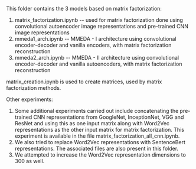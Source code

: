 This folder contains the 3 models based on matrix factorization:
1. matrix\_factorization.ipynb -- used for matrix factorization done using convolutional autoencoder image representations and pre-trained CNN image representations
2. mmeda1\_arch.ipynb -- MMEDA - I architecture using convolutional encoder-decoder and vanilla encoders, with matrix factorization reconstruction
3. mmeda2\_arch.ipynb -- MMEDA - II architecture using convolutional encoder-decoder and vanilla autoencoders, with matrix factorization reconstruction

matrix\_creation.ipynb is used to create matrices, used by matrix factorization methods.

Other experiments:
1. Some additional experiments carried out include concatenating the pre-trained CNN representations from GoogleNet, InceptionNet, VGG and ResNet and using this as one input matrix along with Word2Vec representations as the other input matrix for matrix factorization. This experiment is available in the file matrix\_factorization\_all\_cnn.ipynb.
2. We also tried to replace Word2Vec representations with SentenceBert representations. The associated files are also present in this folder.
3. We attempted to increase the Word2Vec representation dimensions to 300 as well.
